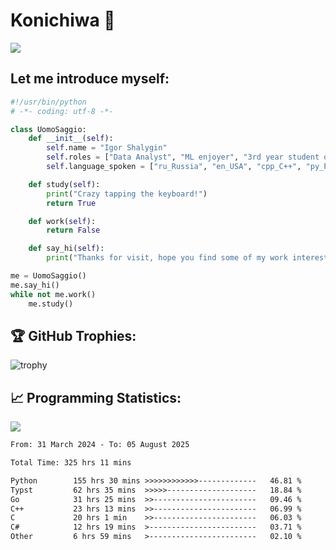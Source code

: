 # Konichiwa 👋
![](https://komarev.com/ghpvc/?username=IgorFandre&color=brightgreen)

## Let me introduce myself:
```py
#!/usr/bin/python
# -*- coding: utf-8 -*-

class UomoSaggio:
    def __init__(self):
        self.name = "Igor Shalygin"
        self.roles = ["Data Analyst", "ML enjoyer", "3rd year student of MIPT"]
        self.language_spoken = ["ru_Russia", "en_USA", "cpp_C++", "py_Python", "go_Golang"]

    def study(self):
        print("Crazy tapping the keyboard!")
        return True

    def work(self):
        return False

    def say_hi(self):
        print("Thanks for visit, hope you find some of my work interesting.")

me = UomoSaggio()
me.say_hi()
while not me.work()
    me.study()
```

## 🏆 GitHub Trophies:
![trophy](https://github-profile-trophy.vercel.app/?username=IgorFandre&title=MultiLanguage,Repositories,Commits,Experience,PullRequest,Reviews)

## 📈 Programming Statistics:

![](https://github-profile-summary-cards.vercel.app/api/cards/profile-details?username=IgorFandre&theme=solarized_dark)

<!--START_SECTION:waka-->

```txt
From: 31 March 2024 - To: 05 August 2025

Total Time: 325 hrs 11 mins

Python        155 hrs 30 mins >>>>>>>>>>>>-------------   46.81 %
Typst         62 hrs 35 mins  >>>>>--------------------   18.84 %
Go            31 hrs 25 mins  >>-----------------------   09.46 %
C++           23 hrs 13 mins  >>-----------------------   06.99 %
C             20 hrs 1 min    >>-----------------------   06.03 %
C#            12 hrs 19 mins  >------------------------   03.71 %
Other         6 hrs 59 mins   >------------------------   02.10 %
```

<!--END_SECTION:waka-->
